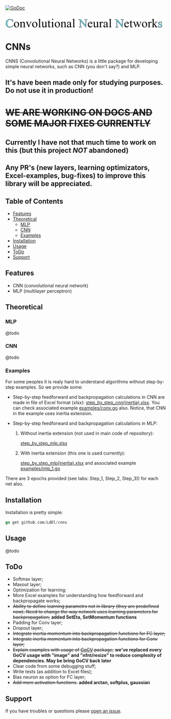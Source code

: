 [![GoDoc](https://godoc.org/github.com/golang/gddo?status.svg)](https://godoc.org/github.com/LdDl/cnns/nns)

![alt text](https://raw.githubusercontent.com/LdDl/cnns/master/cnns_png.png)

# CNNs #
CNNS (Convolutional Neural Networks) is a little package for developing simple neural networks, such as CNN (you don't say?) and MLP.

## It's have been made only for studying purposes. Do not use it in production!

# ~~WE ARE WORKING ON DOCS AND SOME MAJOR FIXES CURRENTLY~~
## Currently I have not that much time to work on this (but this project _NOT_ abandoned)
## Any PR's (new layers, learning optimizators, Excel-examples, bug-fixes) to improve this library will be appreciated.

## Table of Contents

- [Features](#features)
- [Theoretical](#theoretical)
    - [MLP](#mlp)
    - [CNN](#cnn)
    - [Examples](#examples)
- [Installation](#installation)
- [Usage](#usage)
- [ToDo](#todo)
- [Support](#support)

## Features

- CNN (convolutional neural network)
- MLP (multilayer perceptron)

## Theoretical

### MLP
@todo
### CNN
@todo

### Examples

For some peoples it is realy hard to understand algorithms without step-by-step examples. So we provide some:

* Step-by-step feedforward and backpropagation calculations in CNN are made in file of Excel format (xlsx): [step_by_step_cnn(inertia).xlsx](https://github.com/LdDl/cnns/blob/master/step_by_step_cnn(inertia).xlsx). You can check associated example [examples/conv.go](https://github.com/LdDl/cnns/blob/master/examples/conv.go) also. Notice, that CNN in the example uses inertia extension. 

* Step-by-step feedforward and backpropagation calculations in MLP:
    1) Without inertia extension (not used in main code of repository):

        [step_by_step_mlp.xlsx](https://github.com/LdDl/cnns/blob/master/step_by_step_mlp.xlsx)
    2) With inertia extension (this one is used currently):

        [step_by_step_mlp(inertia).xlsx](https://github.com/LdDl/cnns/blob/master/step_by_step_mlp(inertia).xlsx)
        and associated example [examples/mlp_1.go](https://github.com/LdDl/cnns/blob/master/examples/mlp_1.go)

There are 3 epochs provided (see tabs: Step_1, Step_2, Step_3)) for each net also.

## Installation

Installation is pretty simple:
```go
go get github.com/LdDl/cnns
```

## Usage

@todo

## ToDo

- Softmax layer;
- Maxout layer;
- Optimization for learning;
- More Excel examples for understanding how feedforward and backpropagate works;
- ~~Ability to define learning parametrs not in library (they are predefined now). Need to change the way network uses learning parameters for backpropagation;~~ **added SetEta, SetMomentum functions**
- Padding for Conv layer;
- Dropout layer;
- ~~Integrate inertia momentum into backpropagation functions for FC layer;~~
- ~~Integrate inertia momentum into backpropagation functions for Conv layer;~~
- ~~Explain examples with usage of [GoCV](https://github.com/hybridgroup/gocv/#gocv) package;~~ **we've replaced every GoCV usage with "image" and "nfnt/resize" to reduce complexity of dependencies. May be bring GoCV back later**
- Clear code from some debugging stuff;
- Write tests (as addition to Excel files);
- Bias neuron as option for FC layer;
- ~~Add more activation functions.~~ **added arctan, softplus, gaussian**

## Support

If you have troubles or questions please [open an issue](https://github.com/LdDl/cnns/issues/new).
